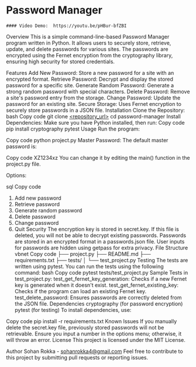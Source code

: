# Password Manager
    #### Video Demo:  https://youtu.be/pHBur-bfZBI
    
Overview
This is a simple command-line-based Password Manager program written in Python. It allows users to securely store, retrieve, update, and delete passwords for various sites. The passwords are encrypted using the Fernet encryption from the cryptography library, ensuring high security for stored credentials.

Features
Add New Password: Store a new password for a site with an encrypted format.
Retrieve Password: Decrypt and display the stored password for a specific site.
Generate Random Password: Generate a strong random password with special characters.
Delete Password: Remove a site's password entry from the storage.
Change Password: Update the password for an existing site.
Secure Storage: Uses Fernet encryption to securely store passwords in a JSON file.
Installation
Clone the Repository:
bash
Copy code
git clone [<repository_url>](https://github.com/SohanRokka4/CS50p_final_project.git)
cd password-manager
Install Dependencies: Make sure you have Python installed, then run:
Copy code
pip install cryptography pytest
Usage
Run the program:

Copy code
python project.py
Master Password: The default master password is:

Copy code
XZ1234xz
You can change it by editing the main() function in the project.py file.

Options:

sql
Copy code
1) Add new password
2) Retrieve password
3) Generate random password
4) Delete password
5) Change password
6) Quit
Security
The encryption key is stored in secret.key. If this file is deleted, you will not be able to decrypt existing passwords.
Passwords are stored in an encrypted format in a passwords.json file.
User inputs for passwords are hidden using getpass for extra privacy.
File Structure
vbnet
Copy code
├── project.py
├── README.md
├── requirements.txt
├── tests/
│   └── test_project.py
Testing
The tests are written using pytest. You can run the tests using the following command:
bash
Copy code
pytest tests/test_project.py
Sample Tests in test_project.py:
test_get_fernet_key_generation: Checks if a new Fernet key is generated when it doesn't exist.
test_get_fernet_existing_key: Checks if the program can load an existing Fernet key.
test_delete_password: Ensures passwords are correctly deleted from the JSON file.
Dependencies
cryptography (for password encryption)
pytest (for testing)
To install dependencies, use:

Copy code
pip install -r requirements.txt
Known Issues
If you manually delete the secret.key file, previously stored passwords will not be retrievable.
Ensure you input a number in the options menu; otherwise, it will throw an error.
License
This project is licensed under the MIT License.

Author
Sohan Rokka - sohanrokka4@gmail.com
Feel free to contribute to this project by submitting pull requests or reporting issues.